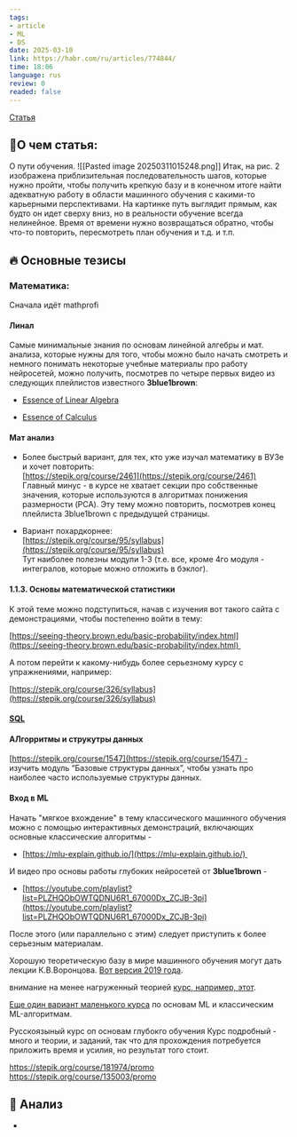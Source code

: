 ```yaml
---
tags: 
- article
- ML
- DS
date: 2025-03-10
link: https://habr.com/ru/articles/774844/
time: 18:06
language: rus
review: 0
readed: false
---
```

[Статья](https://habr.com/ru/articles/774844/)

## 📝О чем статья:   
О пути обучения. 
![[Pasted image 20250311015248.png]]
Итак, на рис. 2 изображена приблизительная последовательность шагов, которые нужно пройти, чтобы получить крепкую базу и в конечном итоге найти адекватную работу в области машинного обучения с какими-то карьерными перспективами. На картинке путь выглядит прямым, как будто он идет сверху вниз, но в реальности обучение всегда нелинейное. Время от времени нужно возвращаться обратно, чтобы что-то повторить, пересмотреть план обучения и т.д. и т.п.

## 🔥 Основные тезисы  


### Математика: 

Сначала идёт mathprofi


#### Линал
Самые минимальные знания по основам линейной алгебры и мат. анализа, которые нужны для того, чтобы можно было начать смотреть и немного понимать некоторые учебные материалы про работу нейросетей, можно получить, посмотрев по четыре первых видео из следующих плейлистов известного **3blue1brown**:

- [Essence of Linear Algebra](https://www.youtube.com/playlist?list=PLZHQObOWTQDPD3MizzM2xVFitgF8hE_ab)
    
- [Essence of Calculus](https://www.youtube.com/playlist?list=PLZHQObOWTQDMsr9K-rj53DwVRMYO3t5Yr)

#### Мат анализ

- Более быстрый вариант, для тех, кто уже изучал математику в ВУЗе и хочет повторить:  
    [https://stepik.org/course/2461](https://stepik.org/course/2461)  
    Главный минус - в курсе не хватает секции про собственные значения, которые используются в алгоритмах понижения размерности (PCA). Эту тему можно повторить, посмотрев конец плейлиста 3blue1brown с предыдущей страницы.


- Вариант похардкорнее:  
    [https://stepik.org/course/95/syllabus](https://stepik.org/course/95/syllabus)  
    Тут наиболее полезны модули 1-3 (т.е. все, кроме 4го модуля - интегралов, которые можно отложить в бэклог).


#### 1.1.3. Основы математической статистики

К этой теме можно подступиться, начав с изучения вот такого сайта с демонстрациями, чтобы постепенно войти в тему: 

[https://seeing-theory.brown.edu/basic-probability/index.html](https://seeing-theory.brown.edu/basic-probability/index.html) 

А потом перейти к какому-нибудь более серьезному курсу с упражнениями, например:

[https://stepik.org/course/326/syllabus](https://stepik.org/course/326/syllabus)


#### [SQL]([https://stepik.org/course/63054](https://stepik.org/course/63054))


#### АЛгорритмы и струкутры данных
[https://stepik.org/course/1547](https://stepik.org/course/1547) -  
    изучить модуль “Базовые структуры данных”, чтобы узнать про наиболее часто используемые структуры данных.


#### Вход в ML
Начать "мягкое вхождение" в тему классического машинного обучения можно с помощью интерактивных демонстраций, включающих основные классические алгоритмы -

- [https://mlu-explain.github.io/](https://mlu-explain.github.io/) 
    

И видео про основы работы глубоких нейросетей от **3blue1brown** -

- [https://youtube.com/playlist?list=PLZHQObOWTQDNU6R1_67000Dx_ZCJB-3pi](https://youtube.com/playlist?list=PLZHQObOWTQDNU6R1_67000Dx_ZCJB-3pi)
    

После этого (или параллельно с этим) следует приступить к более серьезным материалам.

Хорошую теоретическую базу в мире машинного обучения могут дать лекции К.В.Воронцова. [Вот версия 2019 года](https://www.youtube.com/playlist?list=PLJOzdkh8T5krxc4HsHbB8g8f0hu7973fK).



внимание на менее нагруженный теорией [курс, например, этот](https://stepik.org/course/4852/).


[Еще один вариант маленького курса](https://stepik.org/course/8057/) по основам ML и классическим ML-алгоритмам.



Русскоязыный курс оп основам глубокго обучения
Курс подробный - много и теории, и заданий, так что для прохождения потребуется приложить время и усилия, но результат того стоит.


https://stepik.org/course/181974/promo
https://stepik.org/course/135003/promo


## 🔎 Анализ  
-  



